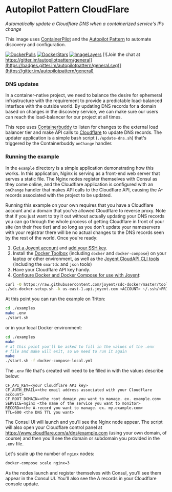 # Autopilot Pattern CloudFlare

*Automatically update a Cloudflare DNS when a containerized service's IPs change*

This image uses [ContainerPilot](https://www.joyent.com/containerpilot) and the [Autopilot Pattern](http://autopilotpattern.io/) to automate discovery and configuration.

[![DockerPulls](https://img.shields.io/docker/pulls/autopilotpattern/cloudflare.svg)](https://registry.hub.docker.com/u/autopilotpattern/cloudflare/)
[![DockerStars](https://img.shields.io/docker/stars/autopilotpattern/cloudflare.svg)](https://registry.hub.docker.com/u/autopilotpattern/cloudflare/)
[![ImageLayers](https://badge.imagelayers.io/autopilotpattern/cloudflare:latest.svg)](https://imagelayers.io/?images=autopilotpattern/cloudflare:latest)
[![Join the chat at https://gitter.im/autopilotpattern/general](https://badges.gitter.im/autopilotpattern/general.svg)](https://gitter.im/autopilotpattern/general)

### DNS updates

In a container-native project, we need to balance the desire for ephemeral infrastructure with the requirement to provide a predictable load-balanced interface with the outside world. By updating DNS records for a domain based on changes in the discovery service, we can make sure our users can reach the load-balancer for our project at all times.

This repo uses [Containerbuddy](https://github.com/joyent/containerbuddy) to listen for changes to the external load balancer tier and make API calls to [Cloudflare](https://www.cloudflare.com) to update DNS records. The updater application is a simple bash script (`./update-dns.sh`) that's triggered by the Containerbuddy `onChange` handler.


### Running the example

In the `example` directory is a simple application demonstrating how this works. In this application, Nginx is serving as a front-end web server that serves a static file. The Nginx nodes register themselves with Consul as they come online, and the Cloudflare application is configured with an `onChange` handler that makes API calls to the Cloudflare API, causing the A-records associated with the project to be updated.

Running this example on your own requires that you have a Cloudflare account and a domain that you've allowed Cloudflare to reverse proxy. Note that if you just want to try it out without actually updating your DNS records you can go through the whole process of getting Cloudflare in front of your site (on their free tier) and so long as you don't update your nameservers with your registrar there will be no actual changes to the DNS records seen by the rest of the world. Once you're ready:

1. [Get a Joyent account](https://my.joyent.com/landing/signup/) and [add your SSH key](https://docs.joyent.com/public-cloud/getting-started).
1. Install the [Docker Toolbox](https://docs.docker.com/installation/mac/) (including `docker` and `docker-compose`) on your laptop or other environment, as well as the [Joyent CloudAPI CLI tools](https://apidocs.joyent.com/cloudapi/#getting-started) (including the `smartdc` and `json` tools)
1. Have your Cloudflare API key handy.
1. [Configure Docker and Docker Compose for use with Joyent](https://docs.joyent.com/public-cloud/api-access/docker):

```bash
curl -O https://raw.githubusercontent.com/joyent/sdc-docker/master/tools/sdc-docker-setup.sh && chmod +x sdc-docker-setup.sh
./sdc-docker-setup.sh -k us-east-1.api.joyent.com <ACCOUNT> ~/.ssh/<PRIVATE_KEY_FILE>
```

At this point you can run the example on Triton:

```bash
cd ./examples
make .env
./start.sh

```

or in your local Docker environment:

```bash
cd ./examples
make
# at this point you'll be asked to fill in the values of the .env
# file and make will exit, so we need to run it again
make
./start.sh -f docker-compose-local.yml

```

The `.env` file that's created will need to be filled in with the values describe below:

```
CF_API_KEY=<your Cloudflare API key>
CF_AUTH_EMAIL=<the email address associated with your Cloudflare account>
CF_ROOT_DOMAIN=<the root domain you want to manage. ex. example.com>
SERVICE=nginx <the name of the service you want to monitor>
RECORD=<the A-record you want to manage. ex. my.example.com>
TTL=600 <the DNS TTL you want>
```

The Consul UI will launch and you'll see the Nginx node appear. The script will also open your Cloudflare control panel at https://www.cloudflare.com/a/dns/example.com (using your own domain, of course) and then you'll see the domain or subdomain you provided in the `.env` file.

Let's scale up the number of `nginx` nodes:

```bash
docker-compose scale nginx=3
```

As the nodes launch and register themselves with Consul, you'll see them appear in the Consul UI. You'll also see the A records in your Cloudflare console update.
